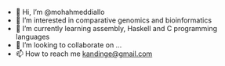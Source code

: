 - 👋 Hi, I’m @mohahmeddiallo
- 👀 I’m interested in comparative genomics and bioinformatics
- 🌱 I’m currently learning assembly, Haskell and C programming languages
- 💞️ I’m looking to collaborate on ...
- 📫 How to reach me kandinge@gmail.com

<!---
mohahmeddiallo/mohahmeddiallo is a ✨ special ✨ repository because its `README.md` (this file) appears on your GitHub profile.
You can click the Preview link to take a look at your changes.
--->
